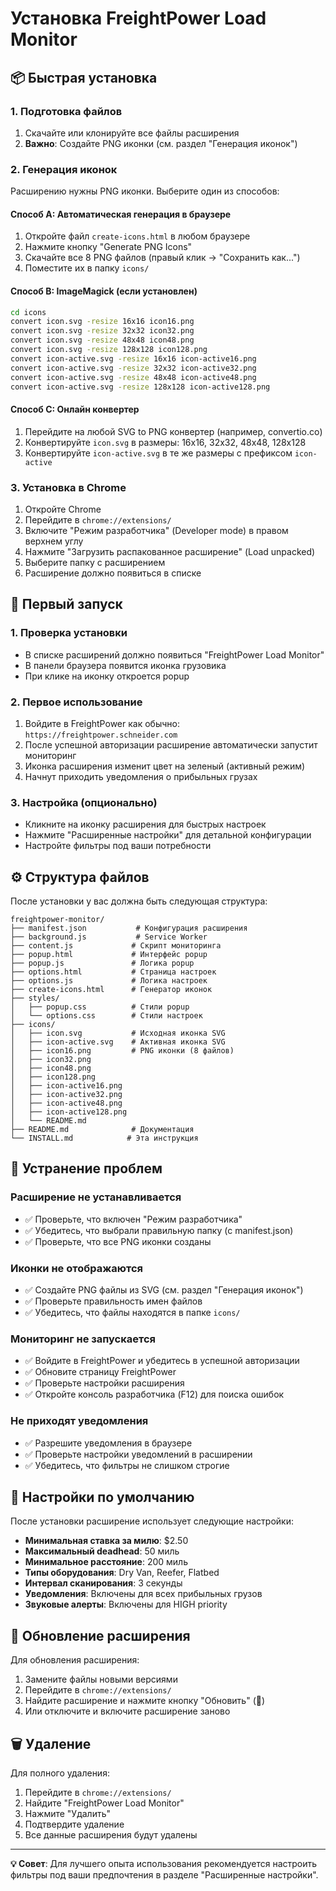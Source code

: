 # Установка FreightPower Load Monitor

## 📦 Быстрая установка

### 1. Подготовка файлов
1. Скачайте или клонируйте все файлы расширения
2. **Важно**: Создайте PNG иконки (см. раздел "Генерация иконок")

### 2. Генерация иконок
Расширению нужны PNG иконки. Выберите один из способов:

#### Способ A: Автоматическая генерация в браузере
1. Откройте файл `create-icons.html` в любом браузере
2. Нажмите кнопку "Generate PNG Icons"
3. Скачайте все 8 PNG файлов (правый клик → "Сохранить как...")
4. Поместите их в папку `icons/`

#### Способ B: ImageMagick (если установлен)
```bash
cd icons
convert icon.svg -resize 16x16 icon16.png
convert icon.svg -resize 32x32 icon32.png
convert icon.svg -resize 48x48 icon48.png
convert icon.svg -resize 128x128 icon128.png
convert icon-active.svg -resize 16x16 icon-active16.png
convert icon-active.svg -resize 32x32 icon-active32.png
convert icon-active.svg -resize 48x48 icon-active48.png
convert icon-active.svg -resize 128x128 icon-active128.png
```

#### Способ C: Онлайн конвертер
1. Перейдите на любой SVG to PNG конвертер (например, convertio.co)
2. Конвертируйте `icon.svg` в размеры: 16x16, 32x32, 48x48, 128x128
3. Конвертируйте `icon-active.svg` в те же размеры с префиксом `icon-active`

### 3. Установка в Chrome
1. Откройте Chrome
2. Перейдите в `chrome://extensions/`
3. Включите "Режим разработчика" (Developer mode) в правом верхнем углу
4. Нажмите "Загрузить распакованное расширение" (Load unpacked)
5. Выберите папку с расширением
6. Расширение должно появиться в списке

## 🚀 Первый запуск

### 1. Проверка установки
- В списке расширений должно появиться "FreightPower Load Monitor"
- В панели браузера появится иконка грузовика
- При клике на иконку откроется popup

### 2. Первое использование
1. Войдите в FreightPower как обычно: `https://freightpower.schneider.com`
2. После успешной авторизации расширение автоматически запустит мониторинг
3. Иконка расширения изменит цвет на зеленый (активный режим)
4. Начнут приходить уведомления о прибыльных грузах

### 3. Настройка (опционально)
- Кликните на иконку расширения для быстрых настроек
- Нажмите "Расширенные настройки" для детальной конфигурации
- Настройте фильтры под ваши потребности

## ⚙️ Структура файлов

После установки у вас должна быть следующая структура:

```
freightpower-monitor/
├── manifest.json           # Конфигурация расширения
├── background.js           # Service Worker
├── content.js             # Скрипт мониторинга
├── popup.html             # Интерфейс popup
├── popup.js               # Логика popup
├── options.html           # Страница настроек
├── options.js             # Логика настроек
├── create-icons.html      # Генератор иконок
├── styles/
│   ├── popup.css          # Стили popup
│   └── options.css        # Стили настроек
├── icons/
│   ├── icon.svg           # Исходная иконка SVG
│   ├── icon-active.svg    # Активная иконка SVG
│   ├── icon16.png         # PNG иконки (8 файлов)
│   ├── icon32.png
│   ├── icon48.png
│   ├── icon128.png
│   ├── icon-active16.png
│   ├── icon-active32.png
│   ├── icon-active48.png
│   ├── icon-active128.png
│   └── README.md
├── README.md              # Документация
└── INSTALL.md            # Эта инструкция
```

## 🔧 Устранение проблем

### Расширение не устанавливается
- ✅ Проверьте, что включен "Режим разработчика"
- ✅ Убедитесь, что выбрали правильную папку (с manifest.json)
- ✅ Проверьте, что все PNG иконки созданы

### Иконки не отображаются
- ✅ Создайте PNG файлы из SVG (см. раздел "Генерация иконок")
- ✅ Проверьте правильность имен файлов
- ✅ Убедитесь, что файлы находятся в папке `icons/`

### Мониторинг не запускается
- ✅ Войдите в FreightPower и убедитесь в успешной авторизации
- ✅ Обновите страницу FreightPower
- ✅ Проверьте настройки расширения
- ✅ Откройте консоль разработчика (F12) для поиска ошибок

### Не приходят уведомления
- ✅ Разрешите уведомления в браузере
- ✅ Проверьте настройки уведомлений в расширении
- ✅ Убедитесь, что фильтры не слишком строгие

## 🎯 Настройки по умолчанию

После установки расширение использует следующие настройки:
- **Минимальная ставка за милю**: $2.50
- **Максимальный deadhead**: 50 миль
- **Минимальное расстояние**: 200 миль
- **Типы оборудования**: Dry Van, Reefer, Flatbed
- **Интервал сканирования**: 3 секунды
- **Уведомления**: Включены для всех прибыльных грузов
- **Звуковые алерты**: Включены для HIGH priority

## 🔄 Обновление расширения

Для обновления расширения:
1. Замените файлы новыми версиями
2. Перейдите в `chrome://extensions/`
3. Найдите расширение и нажмите кнопку "Обновить" (🔄)
4. Или отключите и включите расширение заново

## 🗑️ Удаление

Для полного удаления:
1. Перейдите в `chrome://extensions/`
2. Найдите "FreightPower Load Monitor"
3. Нажмите "Удалить"
4. Подтвердите удаление
5. Все данные расширения будут удалены

---

**💡 Совет**: Для лучшего опыта использования рекомендуется настроить фильтры под ваши предпочтения в разделе "Расширенные настройки".